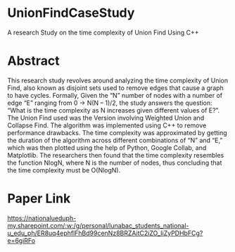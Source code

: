 # UnionFindCaseStudy
A research Study on the time complexity of Union Find Using C++

# Abstract
This research study revolves around analyzing the time complexity of Union Find, also known as disjoint sets used to remove edges that cause a graph to have cycles. Formally, Given the “N” number of nodes with a number of edge “E” ranging from 0 -> N(N – 1)/2, the study answers the question: “What is the time complexity as N increases given different values of E?”. The Union Find used was the Version involving Weighted Union and Collapse Find. The algorithm was implemented using C++ to remove performance drawbacks. The time complexity was approximated by getting the duration of the algorithm across different combinations of “N” and “E,” which was then plotted using the help of Python, Google Collab, and Matplotlib. The researchers then found that the time complexity resembles the function NlogN, where N is the number of nodes, thus concluding that the time complexity must be O(NlogN).

# Paper Link
https://nationalueduph-my.sharepoint.com/:w:/g/personal/lunabac_students_national-u_edu_ph/ER8uq4ephflFhBd99cenNz8BRZAitC2iZO_IiZyPDHbFCg?e=6giRFo
